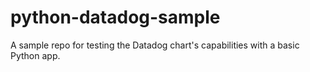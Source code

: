 # python-datadog-sample
A sample repo for testing the Datadog chart's capabilities with a basic Python app.
